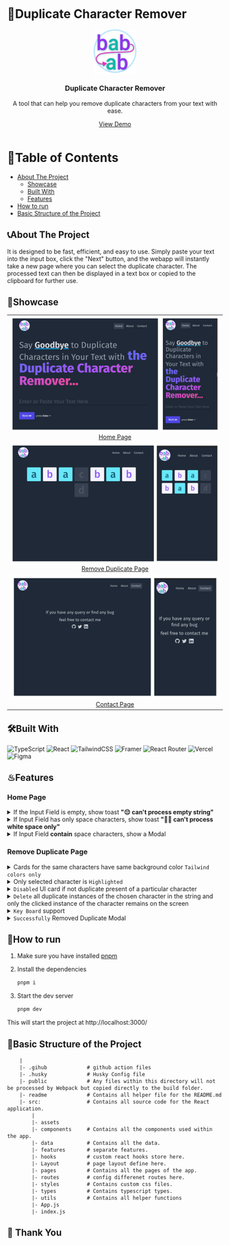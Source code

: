 # 🔩Duplicate Character Remover

<table>
    <p align="center">
        <a href="https://duplicate-character-remover.vercel.app">
            <img src="readme/logo512.png" alt="Duplicate Character Remover app logo" width="20%" align="center" />
        </a>
    </p>
    <h3 align="center">Duplicate Character Remover</h3>
    <p align="center">A tool that can help you remove duplicate characters from your text with ease.</p>
    <p align="center">
        <a href="https://duplicate-character-remover.vercel.app">View Demo</a>
    </p>
</table>

<!-- TABLE OF CONTENTS -->

# 🛒Table of Contents

- [About The Project](#about-the-project)
  - [Showcase](#showcase)
  - [Built With](#built-with)
  - [Features](#features)
- [How to run](#how-to-run)
- [Basic Structure of the Project](#basic-structure-of-the-project)

<!-- ABOUT THE PROJECT -->

## 📞About The Project

It is designed to be fast, efficient, and easy to use. Simply paste your text into the input box, click the "Next" button, and the webapp will instantly take a new page where you can select the duplicate character. The processed text can then be displayed in a text box or copied to the clipboard for further use.

## 📸Showcase

<table align="center">
    <tr>
        <td align="center">
            <a href="https://duplicate-character-remover.vercel.app">
                <img src="readme/home.png" alt="homepage" />
                Home Page
            </a>
        </td>
    </tr>
    <tr>
        <td align="center">
            <a href="https://duplicate-character-remover.vercel.app/abacbabd">
                <img src="readme/remove-duplicate.png" alt="remove duplicate view" />
Remove Duplicate Page
            </a>
        </td>
    </tr>
    <tr>
        <td align="center">
            <a href="https://duplicate-character-remover.vercel.app/contact">
                <img src="readme/contact.png" alt="contact duplicate view" />
Contact Page
            </a>
        </td>
    </tr>
</table>

## 🛠Built With

![TypeScript](https://img.shields.io/badge/typescript-%23007ACC.svg?style=for-the-badge&logo=typescript&logoColor=white)
![React](https://img.shields.io/badge/react-%2320232a.svg?style=for-the-badge&logo=react&logoColor=%2361DAFB)
![TailwindCSS](https://img.shields.io/badge/tailwindcss-%2338B2AC.svg?style=for-the-badge&logo=tailwind-css&logoColor=white)
![Framer](https://img.shields.io/badge/Framer-black?style=for-the-badge&logo=framer&logoColor=blue)
![React Router](https://img.shields.io/badge/React_Router-CA4245?style=for-the-badge&logo=react-router&logoColor=white)
![Vercel](https://img.shields.io/badge/vercel-%23000000.svg?style=for-the-badge&logo=vercel&logoColor=white)
![Figma](https://img.shields.io/badge/figma-%23F24E1E.svg?style=for-the-badge&logo=figma&logoColor=white)


## ♨Features

### Home Page


<details>
    <summary>
        If the Input Field is empty, show toast <b>"😔 can't process empty string"</b>
    </summary>

- <table align="center">
        <tr>
            <img src="readme/empty.png" alt="homepage" />
        </tr>
    </table>
</details>

<details>
    <summary>
        If Input Field has only space characters, show toast <b>"😮‍💨 can't process white space only"</b>
    </summary>

- <table align="center">
        <tr>
            <img src="readme/only-space.png" alt="homepage" />
        </tr>
    </table>
</details>

<details>
    <summary>
        If Input Field <b>contain</b> space characters, show a Modal
    </summary>
   
- <table align="center">
        <tr>
            <img src="readme/with-space-before.png" alt="If Input Field contain space modal screenshot" />
            <p align="center">warning Modal screenshot input contain white space</p>
        </tr>
    </table>


- <table align="center">
        <tr>
        <img src="readme/with-space-after.png" alt="If input field contain space modal screenshot after removing the white space" />
    <p align="center">Modal screenshot after removing the white space</p>
        </tr>
    </table>
</details>

### Remove Duplicate Page

<details>
    <summary>
        Cards for the same characters have same background color <code>Tailwind colors only</code>
    </summary>

 - `TailwindCSS` provides 50 to 900 color shade, so Here used a light dark combination `50-500` `100-600` `...` `400-900`. Randomly choose from this color only.

 - <table align="center">
    <tr>
        <img src="readme/colors.png" alt="homepage" />
    </tr>
    </table>

- character `'a'` have two shade **background-color** `light``yellow-100` `#FEF9C3` and **color** `dark` `yellow-600` `#CA8A04`
- character `'b'` have two shade **background-color** `light` `red-300` `#FCA5A5` and **color** `dark` `red-800` `#991B1B`
- `Fuction` can be found here [getCharacterWiseRandomColors](src/utils/getCharacterWiseRandomColors.ts) and `colors` object [colors](src/data/colors.ts)
</details>

<details>
    <summary>
        Only selected character is <code>Highlighted</code>
    </summary>

- <table align="center">
        <tr>
            <img src="readme/high-lighted.gif" alt="" />
        </tr>
    </table>

- Here we can see only selected character `a` Highlighted
</details>

<details>
    <summary>
        <code>Disabled</code> UI card if not duplicate present of a particular character
    </summary>

- <table align="center">
        <tr>
            <img src="readme/disabled.png" alt="" />
        </tr>
    </table>

- Here we can see character `c` and `d` have no duplicate
</details>

<details>
    <summary>
        <code>Delete</code> all duplicate instances of the chosen character in the string and only the clicked instance of the character remains on the screen
    </summary>

- <table align="center">
        <tr>
            <img src="readme/duplicate.gif" alt="" />
        </tr>
    </table>

- here we selected character `a` at index of `5` after click remain a character instance removed the new index of `a` become `3`
</details>

<details>
    <summary>
        <code>Key Board</code> support
    </summary>

- `RightArrow` for select right character chard.
- `LeftArrow` for select left character chard.
- `Enter` for remove duplicate.
</details>

<details>
    <summary>
        <code>Successfully</code> Removed Duplicate Modal
    </summary>

- <table align="center">
        <tr>
            <img src="readme/success.png" alt="" />
        </tr>
    </table>

- We can see the original string and resultant string in the Modal.
- `Home` button to go back to the home page.
- `Copy` button to copy the resultant in the system Clipboard.
</details>

## 🏃How to run

1. Make sure you have installed [pnpm](https://pnpm.io/installation)

2. Install the dependencies

    ```bash
    pnpm i
    ```

3. Start the dev server
    
    ```bash
    pnpm dev
    ```

This will start the project at http://localhost:3000/


## 👷‍️Basic Structure of the Project

```
    |
    |- .gihub             # github action files
    |- .husky             # Husky Config file
    |- public             # Any files within this directory will not be processed by Webpack but copied directly to the build folder.
    |- readme             # Contains all helper file for the README.md
    |- src:               # Contains all source code for the React application.
        |
        |- assets
        |- components     # Contains all the components used within the app.
        |- data           # Contains all the data.
        |- features       # separate features.
        |- hooks          # custom react hooks store here.
        |- Layout         # page layout define here.
        |- pages          # Contains all the pages of the app.
        |- routes         # config differenet routes here.
        |- styles         # Contains custom css files.
        |- types          # Contains typescript types.
        |- utils          # Contains all helper functions
        |- App.js
        |- index.js
```

## 🙏 Thank You